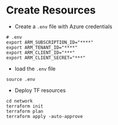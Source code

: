 # Create Resources
- Create a `.env` file with Azure credentials
```
# .env
export ARM_SUBSCRIPTION_ID="****"
export ARM_TENANT_ID="****"
export ARM_CLIENT_ID="***"
export ARM_CLIENT_SECRET="***"
```
- load the `.env` file
```
source .env
```
- Deploy TF resources
```
cd network
terraform init
terraform plan
terraform apply -auto-approve
```
